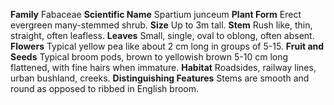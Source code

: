  **Family** Fabaceae **Scientific Name** Spartium junceum **Plant Form** Erect evergreen many-stemmed shrub. **Size** Up to 3m tall. **Stem** Rush like, thin, straight, often leafless. **Leaves** Small, single, oval to oblong, often absent. **Flowers** Typical yellow pea like about 2 cm long in groups of 5-15. **Fruit and Seeds** Typical broom pods, brown to yellowish brown 5-10 cm long flattened, with fine hairs when immature. **Habitat** Roadsides, railway lines, urban bushland, creeks. **Distinguishing Features** Stems are smooth and round as opposed to ribbed in English broom.